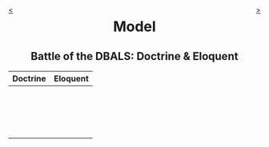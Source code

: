 <div style="float: right;">

[>](./model-1.1.md)

</div>
<div style="float: left;">

[<](./model-0.md)

</div>

<center>

Model
=====

Battle of the DBALS: Doctrine & Eloquent
----------------------------------------

</center>

Doctrine | Eloquent
:---:|:---:
&nbsp; |
&nbsp; |
&nbsp; |
&nbsp; |
